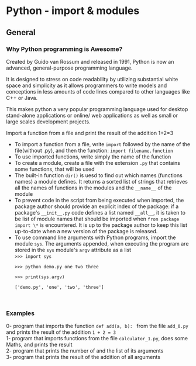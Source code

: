 <h1>Python - import & modules</h1>
<h2>General</h2>
<h3>Why Python programming is Awesome?</h3>
Created by Guido van Rossum and released in 1991, Python is now an advanced, general-purpose programming language.

It is designed to stress on code readability by utilizing substantial white space and simplicity as it allows programmers to write models and conceptions in less amounts of code lines compared to other languages like C++ or Java.

This makes python a very popular programming language used for desktop stand-alone applications or online/ web applications as well as small or large scales development projects.</br>

Import a function from a file and print the result of the addition 1+2=3</br>
<ul>
<li>
To import a function from a file, write <code>import</code> followed by the name of the file(without .py), and then the function: <code>import filename.function</code>
</li>
<li>
To use imported functions, write simply the name of the function
</li>
<li>
To create a module, create a file with the extension <code>.py</code> that contains some functions, that will be used
</li>
<li>
The built-in function <code>dir()</code> is uesd to find out which names (functions names) a module defines. It returns a sorted list of strings that retrieves all the names of functions in the modules and the <code>__name__</code> of the module
</li>
<li>
To prevent code in the script from being executed when imported, the package author should provide an explicit index of the package: if a package's <code>__init__.py</code> code defines a list named <code>__all__</code>, it is taken to be list of module names that should be imported when <code>from package import \*</code> is encountered. It is up to the package author to keep this list up-to-date when a new version of the package is released.
</li>
<li>
To use command line arguments with Python programs, import the module <code>sys</code>. The arguments appended, when executing the program are stored in the <code>sys</code> module's <code>argv</code> attribute as a list</br>
<code>>>> import sys</br>
>>> python demo.py one two three</br>
>>> print(sys.argv)</br>
['demo.py', 'one', 'two', 'three']
</code>
</li>
</ul></br>
<h3>Examples</h3>
0- program that imports the function <code>def add(a, b): </code> from the file <code>add_0.py</code> and prints the result of the addition <code>1 + 2 = 3</code></br>
1- program that imports functions from the file <code>calculator_1.py</code>, does some Maths, and prints the result</br>
2- program that prints the number of and the list of its arguments</br>
3- program that prints the result of the addition of all arguments</br>
